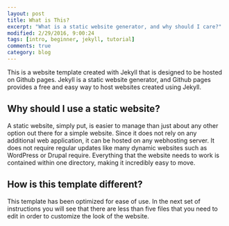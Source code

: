 ```yaml
---
layout: post
title: What is This?
excerpt: "What is a static website generator, and why should I care?"
modified: 2/29/2016, 9:00:24
tags: [intro, beginner, jekyll, tutorial]
comments: true
category: blog
---
```


This is a website template created with Jekyll that is designed to be hosted on Github pages. Jekyll is a static website generator, and Github pages provides a free and easy way to host websites created using Jekyll.


## Why should I use a static website?
A static website, simply put, is easier to manage than just about any other option out there for a simple website. Since it does not rely on any additional web application, it can be hosted on any webhosting server. It does not require regular updates like many dynamic websites such as WordPress or Drupal require. Everything that the website needs to work is contained within one directory, making it incredibly easy to move.


## How is this template different?
This template has been optimized for ease of use. In the next set of instructions you will see that there are less than five files that you need to edit in order to customize the look of the website.
